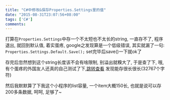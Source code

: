 ```yaml
---
title: "C#中修改&保存Properties.Settings里的值"
date: "2015-08-31T23:07:56+08:00"
tags: ['C#']
comments: 
---
```


打算在`Properties.Settings`中存一个不太短也不太长的string, 一直存不了, 程序退出, 就回到默认值, 着实蛋疼, google之发现算是一个低级错误, 其实就漏了一句: `Properties.Settings.Default.Save();` set完毕后save()一下就ok了


<!--more-->


存完后忽然想到这个string长度该不会有啥限制, 别溢出就糗大了, 于是查了下, 哦, 有个蛋疼的外国友人还真的自己测试了下,[跳转查看][1] 发现能存很长很长(32767个字符)

然后我默默算了下我这个小程序的list容量, 一个item大概150长, 也就是说可以存200多条数据, 呵呵, 足够了~


[1]: http://stackoverflow.com/questions/20457089/is-there-a-maximum-size-for-application-settings
